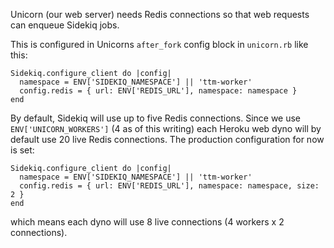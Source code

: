 Unicorn (our web server) needs Redis connections so that web requests
can enqueue Sidekiq jobs.

This is configured in Unicorns `after_fork` config block in `unicorn.rb` like this:

    Sidekiq.configure_client do |config|
      namespace = ENV['SIDEKIQ_NAMESPACE'] || 'ttm-worker'
      config.redis = { url: ENV['REDIS_URL'], namespace: namespace }
    end

By default, Sidekiq will use up to five Redis connections. Since we
use `ENV['UNICORN_WORKERS']` (4 as of this writing) each Heroku web
dyno will by default use 20 live Redis connections. The production
configuration for now is set:

    Sidekiq.configure_client do |config|
      namespace = ENV['SIDEKIQ_NAMESPACE'] || 'ttm-worker'
      config.redis = { url: ENV['REDIS_URL'], namespace: namespace, size: 2 }
    end

which means each dyno will use 8 live connections (4 workers x 2
connections).
